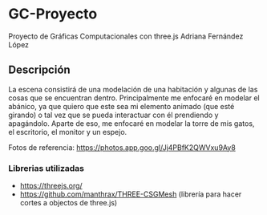 # GC-Proyecto
Proyecto de Gráficas Computacionales con three.js
Adriana Fernández López

## Descripción
La escena consistirá de una modelación de una habitación y algunas de las cosas que se encuentran dentro. Principalmente me enfocaré en modelar el abánico, ya que quiero que este sea mi elemento animado (que esté girando) o tal vez que se pueda interactuar con él prendiendo y apagándolo. Aparte de eso, me enfocaré en modelar la torre de mis gatos, el escritorio, el monitor y un espejo.

Fotos de referencia: https://photos.app.goo.gl/Jj4PBfK2QWVxu9Ay8

### Librerias utilizadas
* https://threejs.org/
* https://github.com/manthrax/THREE-CSGMesh (librería para hacer cortes a objectos de three.js)
